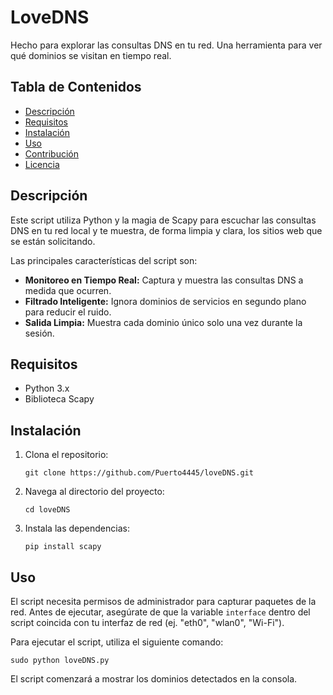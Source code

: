<!DOCTYPE html>
<html>
<body>

<h1>LoveDNS</h1>
<p>Hecho para explorar las consultas DNS en tu red. Una herramienta para ver qué dominios se visitan en tiempo real.</p>

<h2>Tabla de Contenidos</h2>
<ul>
    <li><a href="#descripción">Descripción</a></li>
    <li><a href="#requisitos">Requisitos</a></li>
    <li><a href="#instalación">Instalación</a></li>
    <li><a href="#uso">Uso</a></li>
    <li><a href="#contribución">Contribución</a></li>
    <li><a href="#licencia">Licencia</a></li>
</ul>

<h2 id="descripción">Descripción</h2>
<p>Este script utiliza Python y la magia de Scapy para escuchar las consultas DNS en tu red local y te muestra, de forma limpia y clara, los sitios web que se están solicitando.</p>
<p>Las principales características del script son:</p>
<ul>
    <li><strong>Monitoreo en Tiempo Real:</strong> Captura y muestra las consultas DNS a medida que ocurren.</li>
    <li><strong>Filtrado Inteligente:</strong> Ignora dominios de servicios en segundo plano para reducir el ruido.</li>
    <li><strong>Salida Limpia:</strong> Muestra cada dominio único solo una vez durante la sesión.</li>
</ul>

<h2 id="requisitos">Requisitos</h2>
<ul>
    <li>Python 3.x</li>
    <li>Biblioteca Scapy</li>
</ul>

<h2 id="instalación">Instalación</h2>
<ol>
    <li>Clona el repositorio:
        <pre><code>git clone https://github.com/Puerto4445/loveDNS.git</code></pre>
    </li>
    <li>Navega al directorio del proyecto:
        <pre><code>cd loveDNS</code></pre>
    </li>
    <li>Instala las dependencias:
        <pre><code>pip install scapy</code></pre>
    </li>
</ol>

<h2 id="uso">Uso</h2>
<p>El script necesita permisos de administrador para capturar paquetes de la red. Antes de ejecutar, asegúrate de que la variable <code>interface</code> dentro del script coincida con tu interfaz de red (ej. "eth0", "wlan0", "Wi-Fi").</p>
<p>Para ejecutar el script, utiliza el siguiente comando:</p>
<pre><code>sudo python loveDNS.py</code></pre>
<p>El script comenzará a mostrar los dominios detectados en la consola.</p>
